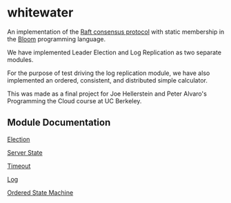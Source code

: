 whitewater
==========

An implementation of the [Raft consensus protocol][1] with static membership in the [Bloom][2] programming language.

We have implemented Leader Election and Log Replication as two separate
modules.

For the purpose of test driving the log replication module, we have also
implemented an ordered, consistent, and distributed simple calculator.

This was made as a final project for Joe Hellerstein and Peter Alvaro's Programming the Cloud course at UC Berkeley.

## Module Documentation

[Election](https://github.com/amidvidy/whitewater/blob/master/docs/election.md)

[Server State](https://github.com/amidvidy/whitewater/blob/master/docs/serverstate.md)

[Timeout](https://github.com/amidvidy/whitewater/blob/master/docs/timeout.md)

[Log](https://github.com/amidvidy/whitewater/blob/master/docs/log.md)

[Ordered State Machine](https://github.com/amidvidy/whitewater/blob/master/docs/orderedstatemachine.md)

[1]: https://ramcloud.stanford.edu/wiki/download/attachments/11370504/raft.pdf  "Ongaro, D., and Ousterhout, J. In Search of an Understandable Consensus Algorithm"
[2]: http://www.bloom-lang.net/ "Bloom"

